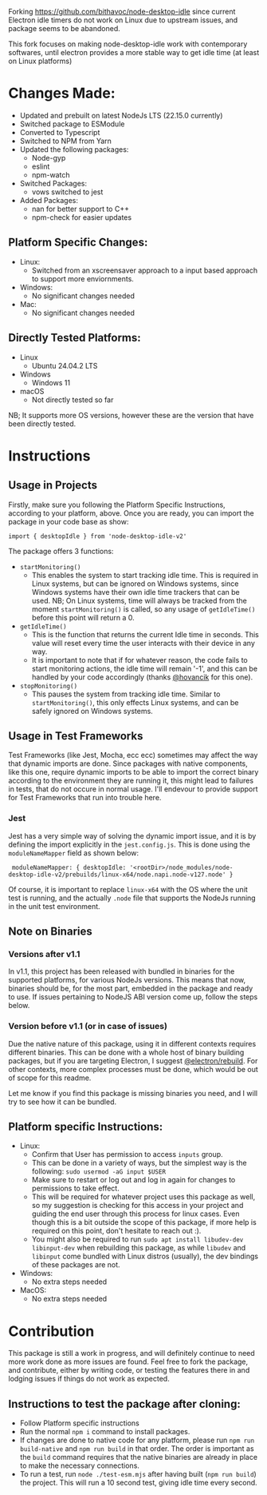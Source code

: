 Forking https://github.com/bithavoc/node-desktop-idle since current Electron idle timers do not work on Linux due to upstream issues, and package seems to be abandoned.

This fork focuses on making node-desktop-idle work with contemporary softwares, until electron provides a more stable way to get idle time (at least on Linux platforms)

# Changes Made:

- Updated and prebuilt on latest NodeJs LTS (22.15.0 currently)
- Switched package to ESModule
- Converted to Typescript
- Switched to NPM from Yarn
- Updated the following packages:
  - Node-gyp
  - eslint
  - npm-watch
- Switched Packages:
  - vows switched to jest
- Added Packages:
  - nan for better support to C++
  - npm-check for easier updates

## Platform Specific Changes:

- Linux:
  - Switched from an xscreensaver approach to a input based approach to support more enviornments.
- Windows:
  - No significant changes needed
- Mac:
  - No significant changes needed

## Directly Tested Platforms:

- Linux
  - Ubuntu 24.04.2 LTS
- Windows
  - Windows 11
- macOS
  - Not directly tested so far

NB; It supports more OS versions, however these are the version that have been directly tested.

# Instructions

## Usage in Projects

Firstly, make sure you following the Platform Specific Instructions, according to your platform, above. Once you are ready, you can import the package in your code base as show:

`import { desktopIdle } from 'node-desktop-idle-v2'`

The package offers 3 functions:

- `startMonitoring()`
  - This enables the system to start tracking idle time. This is required in Linux systems, but can be ignored on Windows systems, since Windows systems have their own idle time trackers that can be used.
    NB; On Linux systems, time will always be tracked from the moment `startMonitoring()` is called, so any usage of `getIdleTime()` before this point will return a 0.
- `getIdleTime()`
  - This is the function that returns the current Idle time in seconds. This value will reset every time the user interacts with their device in any way.
  - It is important to note that if for whatever reason, the code fails to start monitoring actions, the idle time will remain '-1', and this can be handled by your code accordingly (thanks <a href="https://github.com/hovancik" target="_blank">@hovancik</a> for this one).
- `stopMonitoring()`
  - This pauses the system from tracking idle time. Similar to `startMonitoring()`, this only effects Linux systems, and can be safely ignored on Windows systems.

## Usage in Test Frameworks

Test Frameworks (like Jest, Mocha, ecc ecc) sometimes may affect the way that dynamic imports are done. Since packages with native components, like this one, require dynamic imports to be able to import the correct binary according to the environment they are running it, this might lead to failures in tests, that do not occure in normal usage. I'll endevour to provide support for Test Frameworks that run into trouble here.

### Jest

Jest has a very simple way of solving the dynamic import issue, and it is by defining the import explicitly in the `jest.config.js`. This is done using the `moduleNameMapper` field as shown below:

` moduleNameMapper: {
    desktopIdle:
      '<rootDir>/node_modules/node-desktop-idle-v2/prebuilds/linux-x64/node.napi.node-v127.node'
  }`

Of course, it is important to replace `linux-x64` with the OS where the unit test is running, and the actually `.node` file that supports the NodeJs running in the unit test environment.

## Note on Binaries

### Versions after v1.1

In v1.1, this project has been released with bundled in binaries for the supported platforms, for various NodeJs versions. This means that now, binaries should be, for the most part, embedded in the package and ready to use. If issues pertaining to NodeJS ABI version come up, follow the steps below.

### Version before v1.1 (or in case of issues)

Due the native nature of this package, using it in different contexts requires different binaries. This can be done with a whole host of binary building packages, but if you are targeting Electron, I suggest [@electron/rebuild](https://www.npmjs.com/package/@electron/rebuild). For other contexts, more complex processes must be done, which would be out of scope for this readme.

Let me know if you find this package is missing binaries you need, and I will try to see how it can be bundled.

## Platform specific Instructions:

- Linux:
  - Confirm that User has permission to access `inputs` group.
  - This can be done in a variety of ways, but the simplest way is the following:
    `sudo usermod -aG input $USER`
  - Make sure to restart or log out and log in again for changes to permissions to take effect.
  - This will be required for whatever project uses this package as well, so my suggestion is checking for this access in your project and guiding the end user through this process for linux cases. Even though this is a bit outside the scope of this package, if more help is required on this point, don't hesitate to reach out :).
  - You might also be required to run `sudo apt install libudev-dev libinput-dev` when rebuilding this package, as while `libudev` and `libinput` come bundled with Linux distros (usually), the dev bindings of these packages are not.
- Windows:
  - No extra steps needed
- MacOS:
  - No extra steps needed

# Contribution

This package is still a work in progress, and will definitely continue to need more work done as more issues are found. Feel free to fork the package, and contribute, either by writing code, or testing the features there in and lodging issues if things do not work as expected.

## Instructions to test the package after cloning:

- Follow Platform specific instructions
- Run the normal `npm i` command to install packages.
- If changes are done to native code for any platform, please run `npm run build-native` and `npm run build` in that order. The order is important as the `build` command requires that the native binaries are already in place to make the necessary connections.
- To run a test, run `node ./test-esm.mjs` after having built (`npm run build`) the project. This will run a 10 second test, giving idle time every second.
